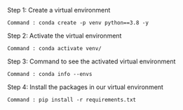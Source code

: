 Step 1:
Create a virtual environment
```
Command : conda create -p venv python==3.8 -y
```

Step 2:
Activate the virtual environment
```
Command : conda activate venv/
```

Step 3:
Command to see the activated virtual environment
```
Command : conda info --envs
```

Step 4:
Install the packages in our virtual environment
```
Command : pip install -r requirements.txt
```
